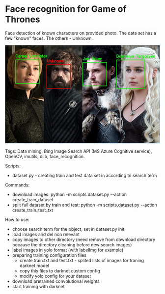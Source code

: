 # Face recognition for Game of Thrones  
Face detection of known characters on provided photo. The data set has a few "known" faces.
The others - Unknown. 

![Face recognition for Game of Thrones on image](https://github.com/evgen-ryzhkov/computer_vision/blob/master/face_recognition_game_of_thrones/prtn_screens/screenshot_1.jpg)
 
Tags: Data mining, Bing Image Search API (MS Azure Cognitive service), OpenCV, imutils, dlib, face_recognition.

Scripts:
- dataset.py - creating train and test data set in according to search term

Commands:
- download images: python -m scripts.dataset.py --action create_train_dataset
- split full dataset by train and test:  python -m scripts.dataset.py --action create_train_test_txt
 
 How to use:
 - choose search term for the object, set in dataset.py init
 - load images and del non relevant
 - copy images to other directory (need remove from download directory because
   the directory cleaning before new search images)
- label images in yolo format (with labelImg for example)
- preparing training configuration files
    - create train.txt and test.txt - splited lists of images for traning darknet model
    - copy this files to darknet custom config 
    - modify yolo config for your dataset
- download pretrained convolutional weights
- start training with darknet

